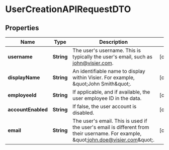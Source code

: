 

# UserCreationAPIRequestDTO


## Properties

| Name | Type | Description | Notes |
|------------ | ------------- | ------------- | -------------|
|**username** | **String** | The user&#39;s username. This is typically the user&#39;s email, such as john@visier.com. |  [optional] |
|**displayName** | **String** | An identifiable name to display within Visier. For example, \&quot;John Smith\&quot;. |  [optional] |
|**employeeId** | **String** | If applicable, and if available, the user employee ID in the data. |  [optional] |
|**accountEnabled** | **String** | If false, the user account is disabled. |  [optional] |
|**email** | **String** | The user&#39;s email. This is used if the user&#39;s email is different from their username. For example, \&quot;john.doe@visier.com\&quot;. |  [optional] |



